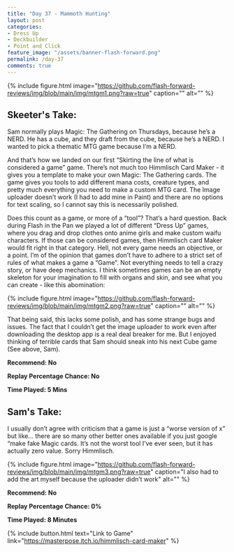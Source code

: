```yaml
---
title: "Day 37 - Mammoth Hunting"
layout: post
categories:
- Dress Up
- Deckbuilder
- Point and Click
feature_image: "/assets/banner-flash-forward.png"
permalink: /day-37
comments: true
---
```


{% include figure.html image="https://github.com/flash-forward-reviews/img/blob/main/img/mtgm1.png?raw=true" caption="" alt="" %}

## Skeeter's Take:

Sam normally plays Magic: The Gathering on Thursdays, because he’s a NERD. 
He has a cube, and they draft from the cube, because he’s a NERD. 
I wanted to pick a thematic MTG game because I’m a NERD. 

And that’s how we landed on our first “Skirting the line of what is considered a game” game. 
There’s not much too Himmlisch Card Maker - it gives you a template to make your own Magic: The Gathering cards. The game gives you tools to add different mana costs, creature types, and pretty much everything you need to make a custom MTG card. The Image uploader doesn’t work (I had to add mine in Paint) and there are no options for text scaling, so I cannot say this is necessarily polished.

Does this count as a game, or more of a “tool”? That’s a hard question. Back during Flash in the Pan we played a lot of different “Dress Up” games, where you drag and drop clothes onto anime girls and make custom waifu characters. If those can be considered games, then Himmlisch card Maker would fit right in that category. Hell, not every game needs an objective, or a point. I’m of the opinion that games don’t have to adhere to a strict set of rules of what makes a game a “Game”. Not everything needs to tell a crazy story, or have deep mechanics. I think sometimes games can be an empty skeleton for your imagination to fill with organs and skin, and see what you can create - like this abomination:

{% include figure.html image="https://github.com/flash-forward-reviews/img/blob/main/img/mtgm2.png?raw=true" caption="" alt="" %}

That being said, this lacks some polish, and has some strange bugs and issues. The fact that I couldn’t get the image uploader to work even after downloading the desktop app is a real deal breaker for me. But I enjoyed thinking of terrible cards that Sam should sneak into his next Cube game (See above, Sam). 

**Recommend: No**

**Replay Percentage Chance: No**

**Time Played: 5 Mins**

## Sam's Take:

I usually don’t agree with criticism that a game is just a “worse version of x” but like... there are so many other better ones available if you just google “make fake Magic cards. It’s not the worst tool I’ve ever seen, but it has actually zero value. Sorry Himmlisch.

{% include figure.html image="https://github.com/flash-forward-reviews/img/blob/main/img/mtgm3.png?raw=true" caption="I also had to add the art myself because the uploader didn’t work" alt="" %}

**Recommend: No**

**Replay Percentage Chance: 0%**

**Time Played: 8 Minutes**

{% include button.html text="Link to Game" link="https://masterpose.itch.io/himmlisch-card-maker" %}